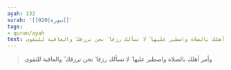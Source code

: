 ```yaml
---
ayah: 132
surah: '[[020|سورة]]'
tags:
- quran/ayah
text: وأمر أهلك بالصلاة واصطبر عليها ۖ لا نسألك رزقا ۖ نحن نرزقك ۗ والعاقبة للتقوى
---
```

> وأمر أهلك بالصلاة واصطبر عليها ۖ لا نسألك رزقا ۖ نحن نرزقك ۗ والعاقبة للتقوى
